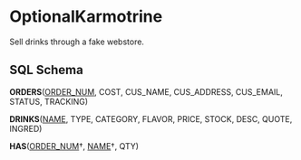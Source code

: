 # OptionalKarmotrine
Sell drinks through a fake webstore.

## SQL Schema

**ORDERS**(<ins>ORDER_NUM</ins>, COST, CUS_NAME, CUS_ADDRESS, CUS_EMAIL, STATUS, TRACKING)

**DRINKS**(<ins>NAME</ins>, TYPE, CATEGORY, FLAVOR, PRICE, STOCK, DESC, QUOTE, INGRED)

**HAS**(<ins>ORDER_NUM</ins>&dagger;, <ins>NAME</ins>&dagger;, QTY)
